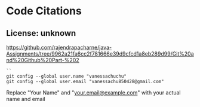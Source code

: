 # Code Citations

## License: unknown
https://github.com/rajendrapacharne/java-Assignments/tree/9962a21fa6cc2f781666e39d9cfcd1a8eb289d99/Git%20and%20Github%20Part-%202

```
``
git config --global user.name "vanessachuchu"
git config --global user.email "vanessachu850428@gmail.com"
```

Replace "Your Name" and "your.email@example.com" with your actual name and email
```


